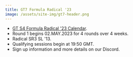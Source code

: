 ```yaml
---
title: GT7 Formula Radical '23
image: /assets/site-img/gt7-header.png
---
```


* [GT S4 Formula Radical '23 Calendar](/gt7/calendar).
* Round 1 begins 02.MAY.2023 for 4 rounds over 4 weeks.
* Radical SR3 SL '13.
* Qualifying sessions begin at 19:50 GMT.
* Sign up information and more details on our Discord.